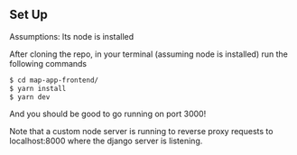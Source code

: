 ## Set Up

Assumptions: lts node is installed

After cloning the repo, in your terminal (assuming node is installed) run the following commands

```bash
$ cd map-app-frontend/
$ yarn install
$ yarn dev
```
And you should be good to go running on port 3000!

Note that a custom node server is running to reverse proxy requests
to localhost:8000 where the django server is listening.
